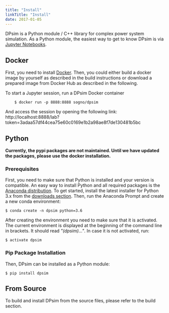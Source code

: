 ```yaml
---
title: "Install"
linkTitle: "Install"
date: 2017-01-05
---
```


DPsim is a Python module / C++ library for complex power system
simulation. As a Python module, the easiest way to get to know DPsim is
via [Jupyter Notebooks](https://jupyter-notebook-beginner-guide.readthedocs.io/en/latest/).

## Docker

First, you need to install [Docker](https://docs.docker.com/install/).
Then, you could either build a docker image by yourself as described in the build instructions or download a prepared image from Docker Hub as described in the following.

To start a Jupyter session, run a DPsim Docker container

		$ docker run -p 8888:8888 sogno/dpsim

And access the session by opening the following link: http://localhost:8888/lab?token=3adaa57df44cea75e60c0169e1b2a98ae8f7de130481b5bc

## Python

**Currently, the pypi packages are not maintained. Until we have updated the packages, please use the docker installation.**

### Prerequisites

First, you need to make sure that Python is installed and your version is compatible.
An easy way to install Python and all required packages is the [Anaconda distribution](https://www.anaconda.com/).
To get started, install the latest installer for Python 3.x from the [downloads section](https://www.anaconda.com/download/).
Then, run the Anaconda Prompt and create a new conda environment:

	$ conda create -n dpsim python=3.6

After creating the environment you need to make sure that it is activated.
The current environment is displayed at the beginning of the command line in brackets.
It should read *"(dpsim)..."*.
In case it is not activated, run:

	$ activate dpsim


### Pip Package Installation

Then, DPsim can be installed as a Python module:

	$ pip install dpsim


## From Source

To build and install DPsim from the source files, please refer to the build section.
